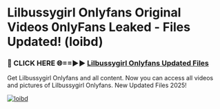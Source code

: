 # Lilbussygirl Onlyfans Original Videos 0nlyFans Leaked - Files Updated! (loibd)

<h3>🔴 CLICK HERE 🌐==►► <a href="https://tinyurl.com/ehrbuxhb" rel="nofollow">Lilbussygirl Onlyfans Updated Files</a></h3>

Get Lilbussygirl Onlyfans and all content. Now you can access all videos and pictures of Lilbussygirl Onlyfans. New Updated Files 2025!

[![loibd](https://i.imgur.com/lVYEuWS.gif)](https://tinyurl.com/ehrbuxhb)
